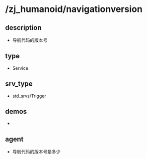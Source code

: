 # /zj_humanoid/navigationversion

## description
- 导航代码的版本号

## type
- Service

## srv_type
- std_srvs/Trigger

## demos
- 

## agent
- 导航代码的版本号是多少

